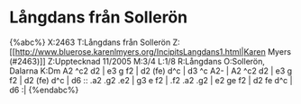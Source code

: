 # Långdans från Sollerön

{%abc%}
X:2463
T:Långdans från Sollerön
Z:[[http://www.bluerose.karenlmyers.org/IncipitsLangdans1.html|Karen Myers (#2463)]]
Z:Upptecknad 11/2005
M:3/4
L:1/8
R:Långdans
O:Sollerön, Dalarna
K:Dm
A2 ^c2 d2 | e3 g f2 | d2 (fe) d^c | d3 ^c A2- | A2 ^c2 d2 |
e3 g f2 | d2 (fe) d^c | d6 :: .a2 .g2 .e2 | g3 e f2 |
.f2 .a2 .g2 | e2 ge f2 | d2 fe d^c | d6 :|
{%endabc%}

